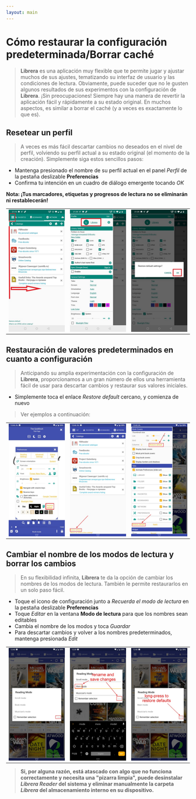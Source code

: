 ```yaml
---
layout: main
---
```


# Cómo restaurar la configuración predeterminada/Borrar caché

> **Librera** es una aplicación muy flexible que te permite jugar y ajustar muchos de sus ajustes, tematizando su interfaz de usuario y las condiciones de lectura. Obviamente, puede suceder que no le gusten algunos resultados de sus experimentos con la configuración de **Librera**. ¡Sin preocupaciones! Siempre hay una manera de revertir la aplicación fácil y rápidamente a su estado original. En muchos aspectos, es similar a borrar el caché (y a veces es exactamente lo que es).

## Resetear un perfil

> A veces es más fácil descartar cambios no deseados en el nivel de perfil, volviendo su perfil actual a su estado original (el momento de la creación). Simplemente siga estos sencillos pasos:
* Mantenga presionado el nombre de su perfil actual en el panel _Perfil_ de la pestaña deslizable **Preferencias**
* Confirma tu intención en un cuadro de diálogo emergente tocando _OK_

**Nota: ¡Tus marcadores, etiquetas y progresos de lectura no se eliminarán ni restablecerán!**

||||
|-|-|-|
|![](19.jpg)|![](20.jpg)|![](21.jpg)|

## Restauración de valores predeterminados en cuanto a configuración

> Anticipando su amplia experimentación con la configuración de **Librera**, proporcionamos a un gran número de ellos una herramienta fácil de usar para descartar cambios y restaurar sus valores iniciales.
* Simplemente toca el enlace _Restore default_ cercano, y comienza de nuevo
> Ver ejemplos a continuación:

||||
|-|-|-|
|![](1.jpg)|![](2.jpg)|![](3.jpg)|

## Cambiar el nombre de los modos de lectura y borrar los cambios

> En su flexibilidad infinita, **Librera** te da la opción de cambiar los nombres de los modos de lectura. También le permite restaurarlos en un solo paso fácil.
* Toque el icono de configuración junto a _Recuerda el modo de lectura_ en la pestaña deslizable **Preferencias**
* Toque _Editar_ en la ventana **Modo de lectura** para que los nombres sean editables
* Cambia el nombre de los modos y toca _Guardar_
* Para descartar cambios y volver a los nombres predeterminados, mantenga presionada _Edit_

||||
|-|-|-|
|![](4.jpg)|![](5.jpg)|![](6.jpg)|

> **Si, por alguna razón, está atascado con algo que no funciona correctamente y necesita una &quot;pizarra limpia&quot;, puede desinstalar _Librera Reader_ del sistema y eliminar manualmente la carpeta _Librera_ del almacenamiento interno en su dispositivo.**
